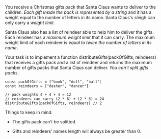 You receive a Christmas gifts pack that Santa Claus wants to deliver to the children. *Each gift inside the pack is represented by a string* and it has a weight equal to the number of letters in its name. Santa Claus's sleigh can only carry a *weight limit*.

Santa Claus also has a list of reindeer able to help him to deliver the gifts. Each reindeer has a *maximum weight limit* that it can carry. The maximum weight limit of each reindeer is *equal to twice the number of letters in its name*.

Your task is to implement a function distributeGifts(packOfGifts, reindeers) that receives a gifts pack and a list of reindeer and returns the maximum number of gifts packs that Santa Claus can deliver. *You can't split gifts packs*.

```
const packOfGifts = ["book", "doll", "ball"]
const reindeers = ["dasher", "dancer"]

// pack weights 4 + 4 + 4 = 12
// reindeers can carry (2 * 6) + (2 * 6) = 24
distributeGifts(packOfGifts, reindeers) // 2
```

Things to keep in mind:

- The gifts pack can't be splitted.

- Gifts and reindeers' names length will always be greater than 0.